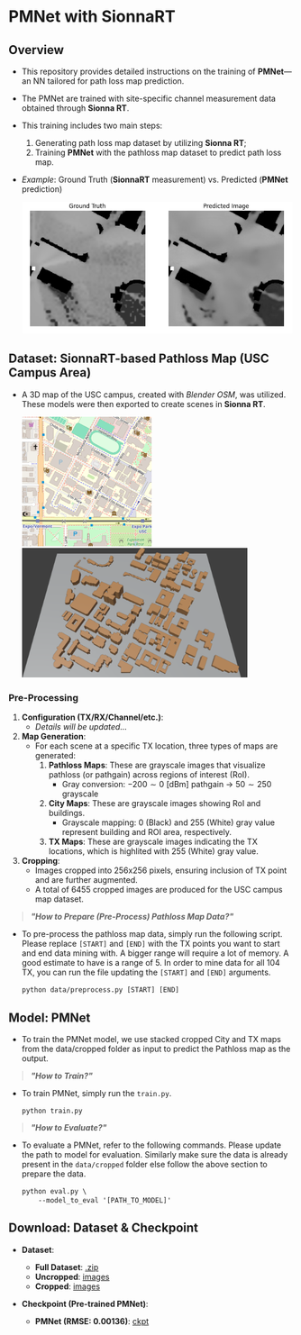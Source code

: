 # PMNet with SionnaRT
## Overview

- This repository provides detailed instructions on the training of **PMNet**—an NN tailored for path loss map prediction. 
- The PMNet are trained with site-specific channel measurement data obtained through **Sionna RT**. 
- This training includes two main steps: 
    1. Generating path loss map dataset by utilizing **Sionna RT**; 
    2. Training **PMNet** with the pathloss map dataset to predict path loss map.

- *Example*: Ground Truth (**SionnaRT** measurement) vs. Predicted (**PMNet** prediction)

    <img src="figures/Prediction_scene1.png" alt="prediction1" width="600"/> </br>
    <!-- <img src="figures/Prediction_scene2.png" alt="prediction2" width="400"/> -->



## Dataset: SionnaRT-based Pathloss Map (USC Campus Area)

- A 3D map of the USC campus, created with *Blender OSM*, was utilized. These models were then exported to create scenes in **Sionna RT**.

    <img src="figures/View_OpenStreetMap.png" alt="map_USC" height="230"/> &nbsp; 
    <img src="figures/View_Blender.png" alt="blender_3D_USC" height="230"/>
<!-- <img src="figures/CityMap_USC.png" alt="city_map" width="200"/> -->

### Pre-Processing

1. **Configuration (TX/RX/Channel/etc.)**:
    - *Details will be updated...*
2. **Map Generation**:
    - For each scene at a specific TX location, three types of maps are generated:
        1. **Pathloss Maps**: These are grayscale images that visualize pathloss (or pathgain) across regions of interest (RoI).
            - Gray conversion: $-200 \sim 0$ [dBm] pathgain $\rightarrow$ $50 \sim 250$ grayscale
        2. **City Maps**: These are grayscale images showing RoI and buildings.
            - Grayscale mapping: $0$ (Black) and $255$ (White) gray value represent building and ROI area, respectively.
        3. **TX Maps**: These are grayscale images indicating the TX locations, which is highlited with $255$ (White) gray value.
3. **Cropping**:
    - Images cropped into 256x256 pixels, ensuring inclusion of TX point and are further augmented.
    - A total of $6455$ cropped images are produced for the USC campus map dataset.

> ***"How to Prepare (Pre-Process) Pathloss Map Data?"***
- To pre-process the pathloss map data, simply run the following script. 
Please replace `[START]` and `[END]` with the TX points you want to start and end data mining with. A bigger range will require a lot of memory. A good estimate to have is a range of 5. In order to mine data for all 104 TX, you can run the file updating the `[START]` and `[END]` arguments.

    ```
    python data/preprocess.py [START] [END]
    ```


## Model: PMNet
- To train the PMNet model, we use stacked cropped City and TX maps from the data/cropped folder as input to predict the Pathloss map as the output.

> ***"How to Train?"***
- To train PMNet, simply run the `train.py`.

    ```
    python train.py
    ```
 
> ***"How to Evaluate?"***

- To evaluate a PMNet, refer to the following commands. Please update the path to model for evaluation. Similarly make sure the data is already present in the `data/cropped` folder else follow the above section to prepare the data.

    ```
    python eval.py \
        --model_to_eval '[PATH_TO_MODEL]' 
    ```


## Download: Dataset & Checkpoint

- **Dataset**:
    - **Full Dataset**: [.zip](https://drive.google.com/file/d/16Ic85KHGvNO1G8M1woL2K0cwhbRZXe5S/view?usp=sharing)
    - **Uncropped**: [images](https://drive.google.com/drive/folders/1OTsFC9UY-UTQlGXMfJm0KO2UsZEuW1QT?usp=sharing)
    - **Cropped**: [images](https://drive.google.com/drive/folders/1B6B2XGitOAuY5JcpS4JWoFEWPsLkIk7F?usp=sharing)
    

- **Checkpoint (Pre-trained PMNet)**:
    - **PMNet (RMSE: 0.00136)**: [ckpt](https://drive.google.com/file/d/1TOVlVfZNIeXRznd_0yht95_Ff4iL3hBc/view?usp=drive_link)
